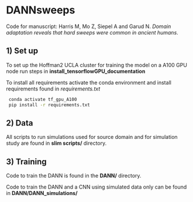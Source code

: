 # DANNsweeps

Code for manuscript: Harris M, Mo Z, Siepel A and Garud N. _Domain adaptation reveals that hard sweeps were common in ancient humans_.

## 1) Set up
To set up the Hoffman2 UCLA cluster for training the model on a A100 GPU node run steps in **install_tensorflowGPU_documentation**

To install all requirements activate the conda environment and install requirements found in _requirements.txt_

```bash
 conda activate tf_gpu_A100
 pip install -r requirements.txt
```

## 2) Data
All scripts to run simulations used for source domain and for simulation study are found in **slim scripts/** directory.

## 3) Training
Code to train the DANN is found in the **DANN/** directory.

Code to train the DANN and a CNN using simulated data only can be found in **DANN/DANN_simulations/** 

